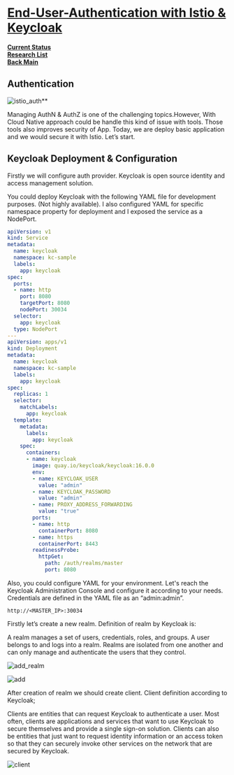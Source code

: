 # **[End-User-Authentication with Istio & Keycloak](https://medium.com/@engin.gungor14/end-user-authentication-with-istio-keycloak-b7f10965b691)**

**[Current Status](../../../development/status/weekly/current_status.md)**\
**[Research List](../../../research/research_list.md)**\
**[Back Main](../../../README.md)**

## Authentication

![istio_auth](https://miro.medium.com/v2/resize:fit:720/format:webp/1*LIQdkxR6kHsd7ahY7-sVfw.png)**

Managing AuthN & AuthZ is one of the challenging topics.However, With Cloud Native approach could be handle this kind of issue with tools. Those tools also improves security of App. Today, we are deploy basic application and we would secure it with Istio. Let’s start.

## Keycloak Deployment & Configuration

Firstly we will configure auth provider. Keycloak is open source identity and access management solution.

You could deploy Keycloak with the following YAML file for development purposes. (Not highly available). I also configured YAML for specific namespace property for deployment and I exposed the service as a NodePort.

```yaml
apiVersion: v1
kind: Service
metadata:
  name: keycloak
  namespace: kc-sample
  labels:
    app: keycloak
spec:
  ports:
  - name: http
    port: 8080
    targetPort: 8080
    nodePort: 30034
  selector:
    app: keycloak
  type: NodePort
---
apiVersion: apps/v1
kind: Deployment
metadata:
  name: keycloak
  namespace: kc-sample
  labels:
    app: keycloak
spec:
  replicas: 1
  selector:
    matchLabels:
      app: keycloak
  template:
    metadata:
      labels:
        app: keycloak
    spec:
      containers:
      - name: keycloak
        image: quay.io/keycloak/keycloak:16.0.0
        env:
        - name: KEYCLOAK_USER
          value: "admin"
        - name: KEYCLOAK_PASSWORD
          value: "admin"
        - name: PROXY_ADDRESS_FORWARDING
          value: "true"
        ports:
        - name: http
          containerPort: 8080
        - name: https
          containerPort: 8443
        readinessProbe:
          httpGet:
            path: /auth/realms/master
            port: 8080
```

Also, you could configure YAML for your environment. Let's reach the Keycloak Administration Console and configure it according to your needs. Credentials are defined in the YAML file as an “admin:admin”.

```http://<MASTER_IP>:30034```

Firstly let’s create a new realm. Definition of realm by Keycloak is:

A realm manages a set of users, credentials, roles, and groups. A user belongs to and logs into a realm. Realms are isolated from one another and can only manage and authenticate the users that they control.

![add_realm](https://miro.medium.com/v2/resize:fit:640/format:webp/1*0wSI2Q8eGSo1oTk7PqkE6w.png)

![add](https://miro.medium.com/v2/resize:fit:640/format:webp/1*6shCwgegNub1JjNeG08NQg.png)

After creation of realm we should create client. Client definition according to Keycloak;

Clients are entities that can request Keycloak to authenticate a user. Most often, clients are applications and services that want to use Keycloak to secure themselves and provide a single sign-on solution. Clients can also be entities that just want to request identity information or an access token so that they can securely invoke other services on the network that are secured by Keycloak.

![client](https://miro.medium.com/v2/resize:fit:720/format:webp/1*JRddJxU7ZlMF3ncfZWjFCw.png)
